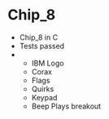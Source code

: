 # Chip_8
- Chip_8 in C
- Tests passed
- - IBM Logo
  - Corax
  - Flags
  - Quirks
  - Keypad
  - Beep
Plays breakout
